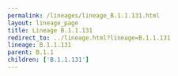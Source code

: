 ```yaml
---
permalink: /lineages/lineage_B.1.1.131.html
layout: lineage_page
title: Lineage B.1.1.131
redirect_to: ../lineage.html?lineage=B.1.1.131
lineage: B.1.1.131
parent: B.1.1
children: ['B.1.1.131']
---
```

